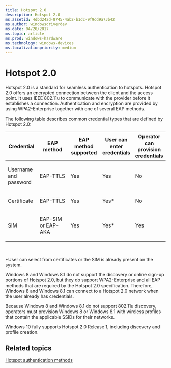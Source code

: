 ```yaml
---
title: Hotspot 2.0
description: Hotspot 2.0
ms.assetid: 4dbd242d-8745-4ab2-b1dc-9f9dd9a73b42
ms.author: windowsdriverdev
ms.date: 04/20/2017
ms.topic: article
ms.prod: windows-hardware
ms.technology: windows-devices
ms.localizationpriority: medium
---
```


# Hotspot 2.0


Hotspot 2.0 is a standard for seamless authentication to hotspots. Hotspot 2.0 offers an encrypted connection between the client and the access point. It uses IEEE 802.11u to communicate with the provider before it establishes a connection. Authentication and encryption are provided by using WPA2-Enterprise together with one of several EAP methods.

The following table describes common credential types that are defined by Hotspot 2.0:

<table>
<colgroup>
<col width="20%" />
<col width="20%" />
<col width="20%" />
<col width="20%" />
<col width="20%" />
</colgroup>
<thead>
<tr class="header">
<th>Credential</th>
<th>EAP method</th>
<th>EAP method supported</th>
<th>User can enter credentials</th>
<th>Operator can provision credentials</th>
</tr>
</thead>
<tbody>
<tr class="odd">
<td><p>Username and password</p></td>
<td><p>EAP-TTLS</p></td>
<td><p>Yes</p></td>
<td><p>Yes</p></td>
<td><p>No</p></td>
</tr>
<tr class="even">
<td><p>Certificate</p></td>
<td><p>EAP-TTLS</p></td>
<td><p>Yes</p></td>
<td><p>Yes*</p></td>
<td><p>No</p></td>
</tr>
<tr class="odd">
<td><p>SIM</p></td>
<td><p>EAP-SIM or EAP-AKA</p></td>
<td><p>Yes</p></td>
<td><p>Yes*</p></td>
<td><p>Yes</p></td>
</tr>
</tbody>
</table>

 

\*User can select from certificates or the SIM is already present on the system.

Windows 8 and Windows 8.1 do not support the discovery or online sign-up portions of Hotspot 2.0, but they do support WPA2-Enterprise and all EAP methods that are required by the Hotspot 2.0 specification. Therefore, Windows 8 and Windows 8.1 can connect to a Hotspot 2.0 network when the user already has credentials.

Because Windows 8 and Windows 8.1 do not support 802.11u discovery, operators must provision Windows 8 or Windows 8.1 with wireless profiles that contain the applicable SSIDs for their networks.

Windows 10 fully supports Hotspot 2.0 Release 1, including discovery and profile creation.

## <span id="related_topics"></span>Related topics


[Hotspot authentication methods](hotspot-authentication-methods.md)

 

 






